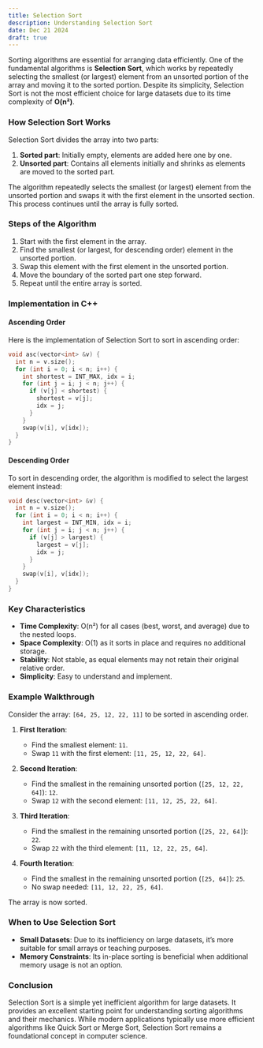 ```yaml
---
title: Selection Sort
description: Understanding Selection Sort
date: Dec 21 2024
draft: true
---
```

Sorting algorithms are essential for arranging data efficiently. One of the fundamental algorithms is **Selection Sort**, which works by repeatedly selecting the smallest (or largest) element from an unsorted portion of the array and moving it to the sorted portion. Despite its simplicity, Selection Sort is not the most efficient choice for large datasets due to its time complexity of **O(n²)**.

### How Selection Sort Works

Selection Sort divides the array into two parts:
1. **Sorted part**: Initially empty, elements are added here one by one.
2. **Unsorted part**: Contains all elements initially and shrinks as elements are moved to the sorted part.

The algorithm repeatedly selects the smallest (or largest) element from the unsorted portion and swaps it with the first element in the unsorted section. This process continues until the array is fully sorted.

### Steps of the Algorithm
1. Start with the first element in the array.
2. Find the smallest (or largest, for descending order) element in the unsorted portion.
3. Swap this element with the first element in the unsorted portion.
4. Move the boundary of the sorted part one step forward.
5. Repeat until the entire array is sorted.

### Implementation in C++

#### Ascending Order
Here is the implementation of Selection Sort to sort in ascending order:

```cpp
void asc(vector<int> &v) {
  int n = v.size();
  for (int i = 0; i < n; i++) {
    int shortest = INT_MAX, idx = i;
    for (int j = i; j < n; j++) {
      if (v[j] < shortest) {
        shortest = v[j];
        idx = j;
      }
    }
    swap(v[i], v[idx]);
  }
}
```

#### Descending Order
To sort in descending order, the algorithm is modified to select the largest element instead:

```cpp
void desc(vector<int> &v) {
  int n = v.size();
  for (int i = 0; i < n; i++) {
    int largest = INT_MIN, idx = i;
    for (int j = i; j < n; j++) {
      if (v[j] > largest) {
        largest = v[j];
        idx = j;
      }
    }
    swap(v[i], v[idx]);
  }
}
```

### Key Characteristics
- **Time Complexity**: O(n²) for all cases (best, worst, and average) due to the nested loops.
- **Space Complexity**: O(1) as it sorts in place and requires no additional storage.
- **Stability**: Not stable, as equal elements may not retain their original relative order.
- **Simplicity**: Easy to understand and implement.


### Example Walkthrough
Consider the array: `[64, 25, 12, 22, 11]` to be sorted in ascending order.

1. **First Iteration**:
   - Find the smallest element: `11`.
   - Swap `11` with the first element: `[11, 25, 12, 22, 64]`.

2. **Second Iteration**:
   - Find the smallest in the remaining unsorted portion (`[25, 12, 22, 64]`): `12`.
   - Swap `12` with the second element: `[11, 12, 25, 22, 64]`.

3. **Third Iteration**:
   - Find the smallest in the remaining unsorted portion (`[25, 22, 64]`): `22`.
   - Swap `22` with the third element: `[11, 12, 22, 25, 64]`.

4. **Fourth Iteration**:
   - Find the smallest in the remaining unsorted portion (`[25, 64]`): `25`.
   - No swap needed: `[11, 12, 22, 25, 64]`.

The array is now sorted.

### When to Use Selection Sort
- **Small Datasets**: Due to its inefficiency on large datasets, it’s more suitable for small arrays or teaching purposes.
- **Memory Constraints**: Its in-place sorting is beneficial when additional memory usage is not an option.

### Conclusion
Selection Sort is a simple yet inefficient algorithm for large datasets. It provides an excellent starting point for understanding sorting algorithms and their mechanics. While modern applications typically use more efficient algorithms like Quick Sort or Merge Sort, Selection Sort remains a foundational concept in computer science.
